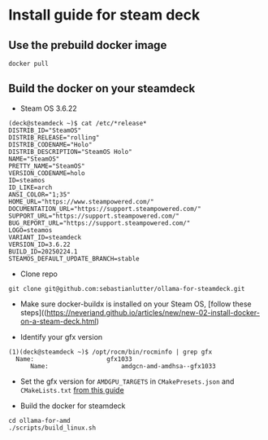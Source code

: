 # Install guide for steam deck

## Use the prebuild docker image
```
docker pull 
```


## Build the docker on your steamdeck
* Steam OS 3.6.22
```
(deck@steamdeck ~)$ cat /etc/*release*
DISTRIB_ID="SteamOS"
DISTRIB_RELEASE="rolling"
DISTRIB_CODENAME="Holo"
DISTRIB_DESCRIPTION="SteamOS Holo"
NAME="SteamOS"
PRETTY_NAME="SteamOS"
VERSION_CODENAME=holo
ID=steamos
ID_LIKE=arch
ANSI_COLOR="1;35"
HOME_URL="https://www.steampowered.com/"
DOCUMENTATION_URL="https://support.steampowered.com/"
SUPPORT_URL="https://support.steampowered.com/"
BUG_REPORT_URL="https://support.steampowered.com/"
LOGO=steamos
VARIANT_ID=steamdeck
VERSION_ID=3.6.22
BUILD_ID=20250224.1
STEAMOS_DEFAULT_UPDATE_BRANCH=stable
```

* Clone repo
```
git clone git@github.com:sebastianlutter/ollama-for-steamdeck.git
```

* Make sure docker-buildx is installed on your Steam OS, [follow these steps]((https://neveriand.github.io/articles/new/new-02-install-docker-on-a-steam-deck.html)

* Identify your gfx version
```
(1)(deck@steamdeck ~)$ /opt/rocm/bin/rocminfo | grep gfx
  Name:                    gfx1033                            
      Name:                    amdgcn-amd-amdhsa--gfx1033
```

* Set the gfx version for `AMDGPU_TARGETS` in `CMakePresets.json` and `CMakeLists.txt` [from this guide](https://github.com/likelovewant/ollama-for-amd/wiki)

* Build the docker for steamdeck
```
cd ollama-for-amd
./scripts/build_linux.sh
```
